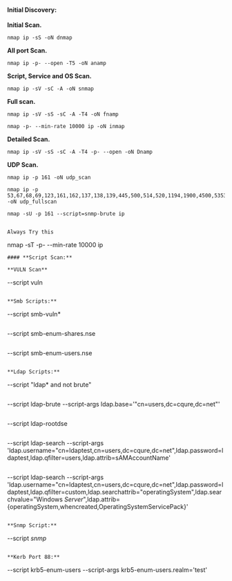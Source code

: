 #### **Initial Discovery:**
**Initial Scan.**
```
nmap ip -sS -oN dnmap
```
**All port Scan.**
```
nmap ip -p- --open -T5 -oN anamp
```
**Script, Service and OS Scan.**
```
nmap ip -sV -sC -A -oN snmap
```
**Full scan.**
```
nmap ip -sV -sS -sC -A -T4 -oN fnamp
```
```
nmap -p- --min-rate 10000 ip -oN inmap
```
**Detailed Scan.**
```
nmap ip -sV -sS -sC -A -T4 -p- --open -oN Dnamp
```
**UDP Scan.**
```
nmap ip -p 161 -oN udp_scan
```
```
nmap ip -p 53,67,68,69,123,161,162,137,138,139,445,500,514,520,1194,1900,4500,5353,623 -oN udp_fullscan
```
```
nmap -sU -p 161 --script=snmp-brute ip
```

```

Always Try this
```
nmap -sT -p- --min-rate 10000 ip
```
#### **Script Scan:**

**VULN Scan**
```
--script vuln
```

**Smb Scripts:**
```
--script smb-vuln*
```
```
--script smb-enum-shares.nse
```
```
--script smb-enum-users.nse
```

**Ldap Scripts:**
```
--script "ldap* and not brute" 
```
```
--script ldap-brute --script-args ldap.base='"cn=users,dc=cqure,dc=net"'
```
```
--script ldap-rootdse
```
```
--script ldap-search --script-args 'ldap.username="cn=ldaptest,cn=users,dc=cqure,dc=net",ldap.password=ldaptest,ldap.qfilter=users,ldap.attrib=sAMAccountName'
```
```
--script ldap-search --script-args 'ldap.username="cn=ldaptest,cn=users,dc=cqure,dc=net",ldap.password=ldaptest,ldap.qfilter=custom,ldap.searchattrib="operatingSystem",ldap.searchvalue="Windows *Server*",ldap.attrib={operatingSystem,whencreated,OperatingSystemServicePack}'
```

**Snmp Script:**
```
--script *snmp*
```

**Kerb Port 88:**
```
--script krb5-enum-users --script-args krb5-enum-users.realm='test'
```
